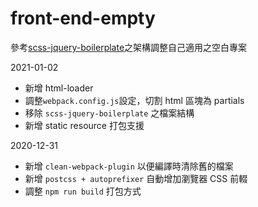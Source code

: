 # front-end-empty

參考[scss-jquery-boilerplate](https://github.com/harishekhar/scss-jquery-boilerplate.git)之架構調整自己適用之空白專案

2021-01-02

- 新增 html-loader
- 調整`webpack.config.js`設定，切割 html 區塊為 partials
- 移除 `scss-jquery-boilerplate` 之檔案結構
- 新增 static resource 打包支援

2020-12-31

- 新增 `clean-webpack-plugin` 以便編譯時清除舊的檔案
- 新增 `postcss + autoprefixer` 自動增加瀏覽器 CSS 前輟
- 調整 `npm run build` 打包方式

